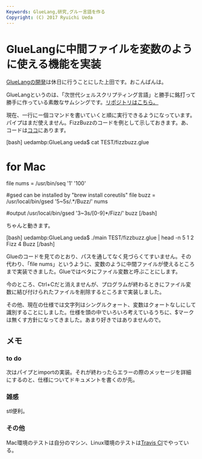 ```yaml
---
Keywords: GlueLang,研究,グルー言語を作る
Copyright: (C) 2017 Ryuichi Ueda
---
```


# GlueLangに中間ファイルを変数のように使える機能を実装
<a href="http://blog.ueda.asia/?p=4719" title="煽られるように開発中の言語（Glue）について説明・・・">GlueLangの開発</a>は休日に行うことにした上田です。おこんばんは。

GlueLangというのは、「次世代シェルスクリプティング言語」と勝手に銘打って勝手に作っている素敵なサムシングです。<a target="_blank" href="https://github.com/ryuichiueda/GlueLang">リポジトリはこちら。</a>

<!--more-->

現在、一行にー個コマンドを書いていくと順に実行できるようになっています。パイプはまだ使えません。FizzBuzzのコードを例として示しておきます。あ、コードは<a target="_blank" href="https://github.com/ryuichiueda/GlueLang">ココ</a>にあります。

[bash]
uedambp:GlueLang ueda$ cat TEST/fizzbuzz.glue 

# for Mac

file nums = /usr/bin/seq '1' '100'

#gsed can be installed by &quot;brew install coreutils&quot;
file buzz = /usr/local/bin/gsed '5~5s/.*/Buzz/' nums

#output
/usr/local/bin/gsed '3~3s/[0-9]*/Fizz/' buzz
[/bash]

ちゃんと動きます。

[bash]
uedambp:GlueLang ueda$ ./main TEST/fizzbuzz.glue | head -n 5
1
2
Fizz
4
Buzz
[/bash]

Glueのコードを見てのとおり、パスを通してなく見づらくてすいません。その代わり、「file nums」というように、変数のように中間ファイルが使えるところまで実装できました。Glueではベタにファイル変数と呼ぶことにします。

今のところ、Ctrl+Cだと消えませんが、プログラムが終わるときにファイル変数に結び付けられたファイルを削除するところまで実装しました。

その他、現在の仕様では文字列はシングルクォート、変数はクォートなしにして識別することにしました。仕様を頭の中でいろいろ考えているうちに、$マークは無くす方針になってきました。あまり好きではありませんので。

<h2>メモ</h2>

<h3>to do</h3>
次はパイプとimportの実装。それが終わったらエラーの際のメッセージを詳細にするのと、仕様についてドキュメントを書くのが先。

<h3>雑感</h3>

stl便利。

<h3>その他</h3>

Mac環境のテストは自分のマシン、Linux環境のテストは<a href="https://travis-ci.org/ryuichiueda/GlueLang" target="_blank">Travis CI</a>でやっている。
